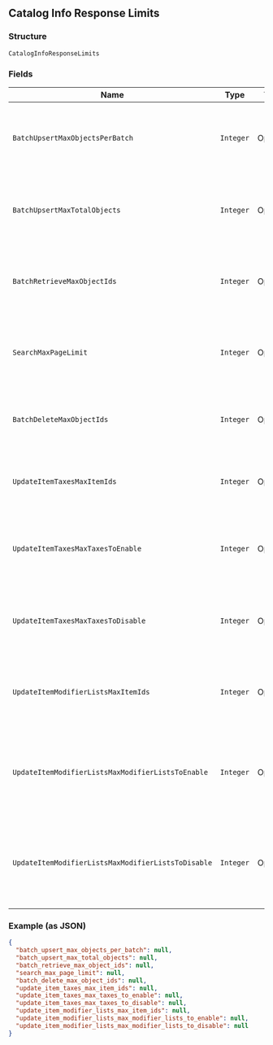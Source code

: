 ## Catalog Info Response Limits

### Structure

`CatalogInfoResponseLimits`

### Fields

| Name | Type | Tags | Description |
|  --- | --- | --- | --- |
| `BatchUpsertMaxObjectsPerBatch` | `Integer` | Optional | The maximum number of objects that may appear within a single batch in a<br>`/v2/catalog/batch-upsert` request. |
| `BatchUpsertMaxTotalObjects` | `Integer` | Optional | The maximum number of objects that may appear across all batches in a<br>`/v2/catalog/batch-upsert` request. |
| `BatchRetrieveMaxObjectIds` | `Integer` | Optional | The maximum number of object IDs that may appear in a `/v2/catalog/batch-retrieve`<br>request. |
| `SearchMaxPageLimit` | `Integer` | Optional | The maximum number of results that may be returned in a page of a<br>`/v2/catalog/search` response. |
| `BatchDeleteMaxObjectIds` | `Integer` | Optional | The maximum number of object IDs that may be included in a single<br>`/v2/catalog/batch-delete` request. |
| `UpdateItemTaxesMaxItemIds` | `Integer` | Optional | The maximum number of item IDs that may be included in a single<br>`/v2/catalog/update-item-taxes` request. |
| `UpdateItemTaxesMaxTaxesToEnable` | `Integer` | Optional | The maximum number of tax IDs to be enabled that may be included in a single<br>`/v2/catalog/update-item-taxes` request. |
| `UpdateItemTaxesMaxTaxesToDisable` | `Integer` | Optional | The maximum number of tax IDs to be disabled that may be included in a single<br>`/v2/catalog/update-item-taxes` request. |
| `UpdateItemModifierListsMaxItemIds` | `Integer` | Optional | The maximum number of item IDs that may be included in a single<br>`/v2/catalog/update-item-modifier-lists` request. |
| `UpdateItemModifierListsMaxModifierListsToEnable` | `Integer` | Optional | The maximum number of modifier list IDs to be enabled that may be included in<br>a single `/v2/catalog/update-item-modifier-lists` request. |
| `UpdateItemModifierListsMaxModifierListsToDisable` | `Integer` | Optional | The maximum number of modifier list IDs to be disabled that may be included in<br>a single `/v2/catalog/update-item-modifier-lists` request. |

### Example (as JSON)

```json
{
  "batch_upsert_max_objects_per_batch": null,
  "batch_upsert_max_total_objects": null,
  "batch_retrieve_max_object_ids": null,
  "search_max_page_limit": null,
  "batch_delete_max_object_ids": null,
  "update_item_taxes_max_item_ids": null,
  "update_item_taxes_max_taxes_to_enable": null,
  "update_item_taxes_max_taxes_to_disable": null,
  "update_item_modifier_lists_max_item_ids": null,
  "update_item_modifier_lists_max_modifier_lists_to_enable": null,
  "update_item_modifier_lists_max_modifier_lists_to_disable": null
}
```

